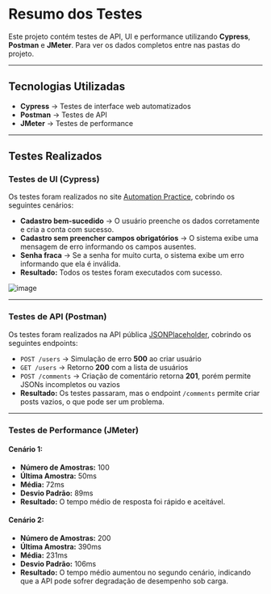 # Resumo dos Testes  

Este projeto contém testes de API, UI e performance utilizando **Cypress**, **Postman** e **JMeter**. Para ver os dados completos entre nas pastas do projeto.

---

## Tecnologias Utilizadas  

- **Cypress** → Testes de interface web automatizados  
- **Postman** → Testes de API  
- **JMeter** → Testes de performance  

---

## Testes Realizados  

### Testes de UI (Cypress)  

Os testes foram realizados no site [Automation Practice](http://www.automationpractice.pl/index.php?controller=authentication&back=my-account), cobrindo os seguintes cenários:

- **Cadastro bem-sucedido** → O usuário preenche os dados corretamente e cria a conta com sucesso.  
- **Cadastro sem preencher campos obrigatórios** → O sistema exibe uma mensagem de erro informando os campos ausentes.  
- **Senha fraca** → Se a senha for muito curta, o sistema exibe um erro informando que ela é inválida.  
- **Resultado:** Todos os testes foram executados com sucesso.

![image](https://github.com/user-attachments/assets/05b38acc-c1c5-4a97-8297-72972c2809a7)

---

### Testes de API (Postman)  

Os testes foram realizados na API pública [JSONPlaceholder](https://jsonplaceholder.typicode.com/), cobrindo os seguintes endpoints:

- `POST /users` → Simulação de erro **500** ao criar usuário  
- `GET /users` → Retorno **200** com a lista de usuários  
- `POST /comments` → Criação de comentário retorna **201**, porém permite JSONs incompletos ou vazios  
- **Resultado:** Os testes passaram, mas o endpoint `/comments` permite criar posts vazios, o que pode ser um problema.

---

### Testes de Performance (JMeter)  

#### **Cenário 1:**  
- **Número de Amostras:** 100  
- **Última Amostra:** 50ms  
- **Média:** 72ms  
- **Desvio Padrão:** 89ms  
- **Resultado:** O tempo médio de resposta foi rápido e aceitável.
#### **Cenário 2:**  
- **Número de Amostras:** 200  
- **Última Amostra:** 390ms  
- **Média:** 231ms  
- **Desvio Padrão:** 106ms  
- **Resultado:** O tempo médio aumentou no segundo cenário, indicando que a API pode sofrer degradação de desempenho sob carga.
